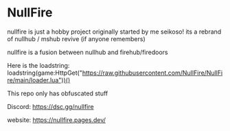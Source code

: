 # NullFire
nullfire is just a hobby project originally started by me seikoso!
its a rebrand of nullhub / mshub revive (if anyone remembers)

nullfire is a fusion between nullhub and firehub/firedoors

Here is the loadstring:
loadstring(game:HttpGet("https://raw.githubusercontent.com/NuIlFire/NullFire/main/loader.lua"))()

This repo only has obfuscated stuff

Discord: https://dsc.gg/nullfire

website: https://nullfire.pages.dev/
